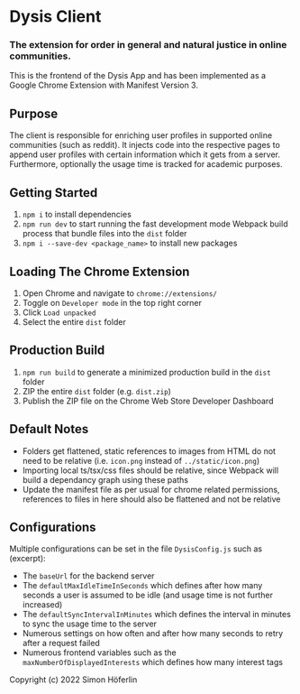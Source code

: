 # Dysis Client
### The extension for order in general and natural justice in online communities.

This is the frontend of the Dysis App and has been implemented as a Google Chrome Extension with Manifest Version 3.

## Purpose

The client is responsible for enriching user profiles in supported online communities (such as reddit). It injects code into the respective pages to append user profiles with certain information which it gets from a server. Furthermore, optionally the usage time is tracked for academic purposes.

## Getting Started

1. `npm i` to install dependencies
2. `npm run dev` to start running the fast development mode Webpack build process that bundle files into the `dist` folder
3. `npm i --save-dev <package_name>` to install new packages

## Loading The Chrome Extension

1. Open Chrome and navigate to `chrome://extensions/`
2. Toggle on `Developer mode` in the top right corner
3. Click `Load unpacked`
4. Select the entire `dist` folder

## Production Build

1. `npm run build` to generate a minimized production build in the `dist` folder
2. ZIP the entire `dist` folder (e.g. `dist.zip`)
3. Publish the ZIP file on the Chrome Web Store Developer Dashboard

## Default Notes

- Folders get flattened, static references to images from HTML do not need to be relative (i.e. `icon.png` instead of `../static/icon.png`)
- Importing local ts/tsx/css files should be relative, since Webpack will build a dependancy graph using these paths
- Update the manifest file as per usual for chrome related permissions, references to files in here should also be flattened and not be relative

## Configurations

Multiple configurations can be set in the file `DysisConfig.js` such as (excerpt):
- The `baseUrl` for the backend server
- The `defaultMaxIdleTimeInSeconds` which defines after how many seconds a user is assumed to be idle (and usage time is not further increased)
- The `defaultSyncIntervalInMinutes` which defines the interval in minutes to sync the usage time to the server
- Numerous settings on how often and after how many seconds to retry after a request failed
- Numerous frontend variables such as the `maxNumberOfDisplayedInterests` which defines how many interest tags 

Copyright (c) 2022 Simon Höferlin